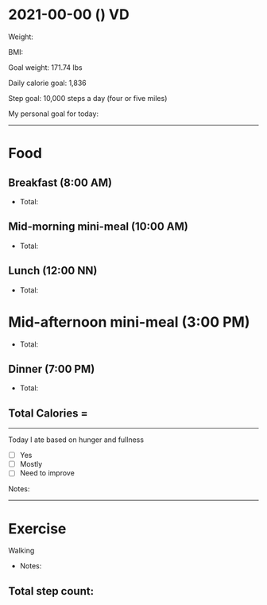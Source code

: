 # 2021-00-00 () VD

Weight:

BMI:

Goal weight: 171.74 lbs

Daily calorie goal: 1,836

Step goal: 10,000 steps a day (four or five miles)

My personal goal for today:

---

# Food

## Breakfast (8:00 AM)

- Total:

## Mid-morning mini-meal (10:00 AM)

- Total:

## Lunch (12:00 NN)

- Total:

# Mid-afternoon mini-meal (3:00 PM)

- Total:

## Dinner (7:00 PM)

- Total:

## Total Calories =

---

Today I ate based on hunger and fullness

- [ ] Yes
- [ ] Mostly
- [ ] Need to improve

Notes:

---

# Exercise

Walking

- Notes:

## Total step count:

